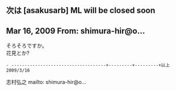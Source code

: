 ## 次は [asakusarb] ML will be closed soon

## Mar 16, 2009 From: shimura-hir@o...

そろそろですか。  
花見とか?

    - ------------------------------------+---------+---------+以上 2009/3/16

志村弘之 mailto: shimura-hir@o...

